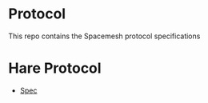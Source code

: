 # Protocol
This repo contains the Spacemesh protocol specifications

# Hare Protocol
- [Spec](/hare/README.md)

